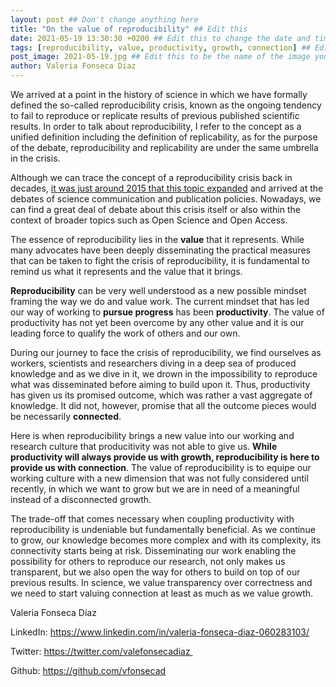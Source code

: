 ```yaml
---
layout: post ## Don't change anything here
title: "On the value of reproducibility" ## Edit this
date: 2021-05-19 13:30:30 +0200 ## Edit this to change the date and time to the current date and time and time zone you are in
tags: [reproducibility, value, productivity, growth, connection] ## Edit this to add up to 5 tags for your post. It can be phrases. Comma separated
post_image: 2021-05-19.jpg ## Edit this to be the name of the image you would like to use as header image for the post. Leave empty if no image required
author: Valeria Fonseca Diaz
---
```


We arrived at a point in the history of science in which we have formally defined the so-called reproducibility crisis, known as the ongoing tendency to fail to reproduce or replicate results of previous published scientific results. 
In order to talk about reproducibility, I refer to the concept as a unified definition including the definition of replicability, as for the purpose of the debate, reproducibility and replicability are under the same umbrella in the crisis. 

Although we can trace the concept of a reproducibility crisis back in decades, [it was just around 2015 that this topic expanded](https://www.nature.com/articles/533452a) and arrived at the debates of science communication and publication policies. Nowadays, we can find a great deal of debate about this crisis itself or also within the context of broader topics such as Open Science and Open Access. 

The essence of reproducibility lies in the **value** that it represents. While many advocates have been deeply disseminating the practical measures that can be taken to fight the crisis of reproducibility, it is fundamental to remind us what it represents and the value that it brings. 

**Reproducibility** can be very well understood as a new possible mindset framing the way we do and value work. The current mindset that has led our way of working to **pursue progress** has been **productivity**. The value of productivity has not yet been overcome by any other value and it is our leading force to qualify the work of others and our own. 

During our journey to face the crisis of reproducibility, we find ourselves as workers, scientists and researchers diving in a deep sea of produced knowledge and as we dive in it, we drown in the impossibility to reproduce what was disseminated before aiming to build upon it. Thus, productivity has given us its promised outcome, which was rather a vast aggregate of knowledge. It did not, however, promise that all the outcome pieces would be necessarily **connected**.

Here is when reproducibility brings a new value into our working and research culture that producitivity was not able to give us. **While productivity will always provide us with growth, reproducibility is here to provide us with connection**. The value of reproducibility is to equipe our working culture with a new dimension that was not fully considered until recently, in which we want to grow but we are in need of a meaningful instead of a disconnected growth. 

The trade-off that comes necessary when coupling productivity with reproducibility is undeniable but fundamentally beneficial. As we continue to grow, our knowledge becomes more complex and with its complexity, its connectivity starts being at risk. 
Disseminating our work enabling the possibility for others to reproduce our research, not only makes us transparent, but we also open the way for others to build on top of our previous results. In science, we value transparency over correctness and we need to start valuing connection at least as much as we value growth.  


Valeria Fonseca Díaz

LinkedIn: https://www.linkedin.com/in/valeria-fonseca-diaz-060283103/

Twitter: https://twitter.com/valefonsecadiaz 

Github: https://github.com/vfonsecad
